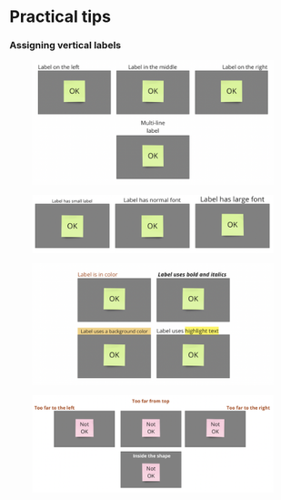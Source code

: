 # Practical tips

### Assigning vertical labels

<figure><img src="../.gitbook/assets/VisualData_tips_verticalLeftRight_01.png" alt=""><figcaption></figcaption></figure>

<figure><img src="../.gitbook/assets/VisualData_tips_verticalFontSize_01.png" alt=""><figcaption></figcaption></figure>

<figure><img src="../.gitbook/assets/VisualData_tips_verticalDiffLabels_01.png" alt=""><figcaption></figcaption></figure>

<figure><img src="../.gitbook/assets/VisualData_tips_verticalNotOK_01.png" alt=""><figcaption></figcaption></figure>
